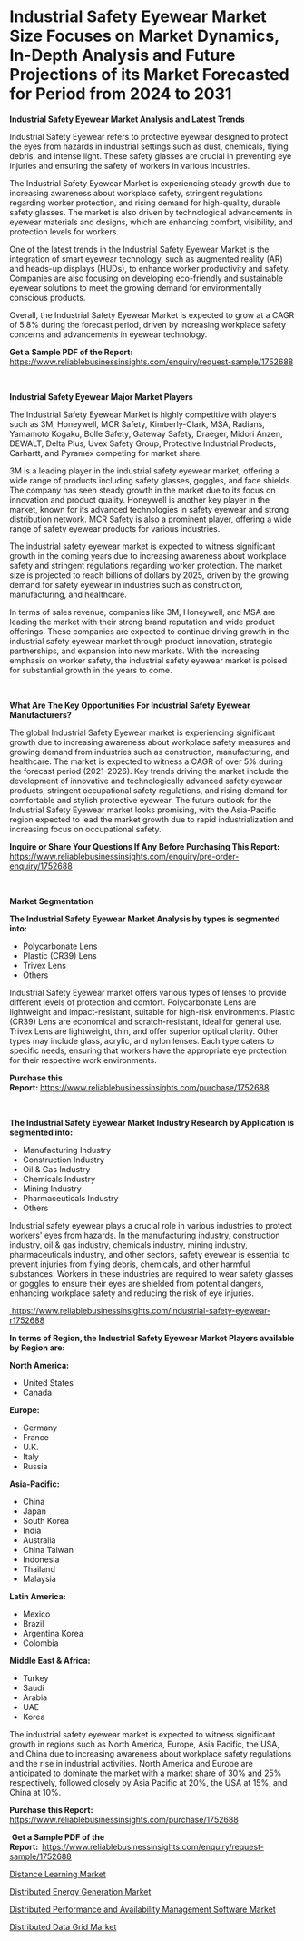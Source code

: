 <p><h1>Industrial Safety Eyewear Market Size Focuses on Market Dynamics, In-Depth Analysis and Future Projections of its Market Forecasted for Period from 2024 to 2031</h1></p><p><strong>Industrial Safety Eyewear Market Analysis and Latest Trends</strong></p>
<p><p>Industrial Safety Eyewear refers to protective eyewear designed to protect the eyes from hazards in industrial settings such as dust, chemicals, flying debris, and intense light. These safety glasses are crucial in preventing eye injuries and ensuring the safety of workers in various industries.</p><p>The Industrial Safety Eyewear Market is experiencing steady growth due to increasing awareness about workplace safety, stringent regulations regarding worker protection, and rising demand for high-quality, durable safety glasses. The market is also driven by technological advancements in eyewear materials and designs, which are enhancing comfort, visibility, and protection levels for workers.</p><p>One of the latest trends in the Industrial Safety Eyewear Market is the integration of smart eyewear technology, such as augmented reality (AR) and heads-up displays (HUDs), to enhance worker productivity and safety. Companies are also focusing on developing eco-friendly and sustainable eyewear solutions to meet the growing demand for environmentally conscious products.</p><p>Overall, the Industrial Safety Eyewear Market is expected to grow at a CAGR of 5.8% during the forecast period, driven by increasing workplace safety concerns and advancements in eyewear technology.</p></p>
<p><strong>Get a Sample PDF of the Report:&nbsp;</strong> <a href="https://www.reliablebusinessinsights.com/enquiry/request-sample/1752688">https://www.reliablebusinessinsights.com/enquiry/request-sample/1752688</a></p>
<p>&nbsp;</p>
<p><strong>Industrial Safety Eyewear Major Market Players</strong></p>
<p><p>The Industrial Safety Eyewear Market is highly competitive with players such as 3M, Honeywell, MCR Safety, Kimberly-Clark, MSA, Radians, Yamamoto Kogaku, Bolle Safety, Gateway Safety, Draeger, Midori Anzen, DEWALT, Delta Plus, Uvex Safety Group, Protective Industrial Products, Carhartt, and Pyramex competing for market share.</p><p>3M is a leading player in the industrial safety eyewear market, offering a wide range of products including safety glasses, goggles, and face shields. The company has seen steady growth in the market due to its focus on innovation and product quality. Honeywell is another key player in the market, known for its advanced technologies in safety eyewear and strong distribution network. MCR Safety is also a prominent player, offering a wide range of safety eyewear products for various industries.</p><p>The industrial safety eyewear market is expected to witness significant growth in the coming years due to increasing awareness about workplace safety and stringent regulations regarding worker protection. The market size is projected to reach billions of dollars by 2025, driven by the growing demand for safety eyewear in industries such as construction, manufacturing, and healthcare.</p><p>In terms of sales revenue, companies like 3M, Honeywell, and MSA are leading the market with their strong brand reputation and wide product offerings. These companies are expected to continue driving growth in the industrial safety eyewear market through product innovation, strategic partnerships, and expansion into new markets. With the increasing emphasis on worker safety, the industrial safety eyewear market is poised for substantial growth in the years to come.</p></p>
<p>&nbsp;</p>
<p><strong>What Are The Key Opportunities For Industrial Safety Eyewear Manufacturers?</strong></p>
<p><p>The global Industrial Safety Eyewear market is experiencing significant growth due to increasing awareness about workplace safety measures and growing demand from industries such as construction, manufacturing, and healthcare. The market is expected to witness a CAGR of over 5% during the forecast period (2021-2026). Key trends driving the market include the development of innovative and technologically advanced safety eyewear products, stringent occupational safety regulations, and rising demand for comfortable and stylish protective eyewear. The future outlook for the Industrial Safety Eyewear market looks promising, with the Asia-Pacific region expected to lead the market growth due to rapid industrialization and increasing focus on occupational safety.</p></p>
<p><strong>Inquire or Share Your Questions If Any Before Purchasing This Report:</strong> <a href="https://www.reliablebusinessinsights.com/enquiry/pre-order-enquiry/1752688">https://www.reliablebusinessinsights.com/enquiry/pre-order-enquiry/1752688</a></p>
<p>&nbsp;</p>
<p><strong>Market Segmentation</strong></p>
<p><strong>The Industrial Safety Eyewear Market Analysis by types is segmented into:</strong></p>
<p><ul><li>Polycarbonate Lens</li><li>Plastic (CR39) Lens</li><li>Trivex Lens</li><li>Others</li></ul></p>
<p><p>Industrial Safety Eyewear market offers various types of lenses to provide different levels of protection and comfort. Polycarbonate Lens are lightweight and impact-resistant, suitable for high-risk environments. Plastic (CR39) Lens are economical and scratch-resistant, ideal for general use. Trivex Lens are lightweight, thin, and offer superior optical clarity. Other types may include glass, acrylic, and nylon lenses. Each type caters to specific needs, ensuring that workers have the appropriate eye protection for their respective work environments.</p></p>
<p><strong>Purchase this Report:&nbsp;</strong><a href="https://www.reliablebusinessinsights.com/purchase/1752688">https://www.reliablebusinessinsights.com/purchase/1752688</a></p>
<p>&nbsp;</p>
<p><strong>The Industrial Safety Eyewear Market Industry Research by Application is segmented into:</strong></p>
<p><ul><li>Manufacturing Industry</li><li>Construction Industry</li><li>Oil & Gas Industry</li><li>Chemicals Industry</li><li>Mining Industry</li><li>Pharmaceuticals Industry</li><li>Others</li></ul></p>
<p><p>Industrial safety eyewear plays a crucial role in various industries to protect workers' eyes from hazards. In the manufacturing industry, construction industry, oil & gas industry, chemicals industry, mining industry, pharmaceuticals industry, and other sectors, safety eyewear is essential to prevent injuries from flying debris, chemicals, and other harmful substances. Workers in these industries are required to wear safety glasses or goggles to ensure their eyes are shielded from potential dangers, enhancing workplace safety and reducing the risk of eye injuries.</p></p>
<p><a href="https://www.reliablebusinessinsights.com/industrial-safety-eyewear-r1752688">&nbsp;https://www.reliablebusinessinsights.com/industrial-safety-eyewear-r1752688</a></p>
<p><strong>In terms of Region, the Industrial Safety Eyewear Market Players available by Region are:</strong></p>
<p>
    <p> <strong> North America: </strong>
        <ul>
            <li>United States</li>
            <li>Canada</li>
        </ul>
        </p> 
    <p> <strong> Europe: </strong>
        <ul>
            <li>Germany</li>
            <li>France</li>
            <li>U.K.</li>
            <li>Italy</li>
            <li>Russia</li>
        </ul>
        </p> 
    <p> <strong> Asia-Pacific: </strong>
        <ul>
            <li>China</li>
            <li>Japan</li>
            <li>South Korea</li>
            <li>India</li>
            <li>Australia</li>
            <li>China Taiwan</li>
            <li>Indonesia</li>
            <li>Thailand</li>
            <li>Malaysia</li>
        </ul>
        </p> 
    <p> <strong> Latin America: </strong>
        <ul>
            <li>Mexico</li>
            <li>Brazil</li>
            <li>Argentina Korea</li>
            <li>Colombia</li>
        </ul>
        </p> 
    <p> <strong> Middle East & Africa: </strong>
        <ul>
            <li>Turkey</li>
            <li>Saudi</li>
            <li>Arabia</li>
            <li>UAE</li>
            <li>Korea</li>
        </ul>
    </p>
    </p>
<p><p>The industrial safety eyewear market is expected to witness significant growth in regions such as North America, Europe, Asia Pacific, the USA, and China due to increasing awareness about workplace safety regulations and the rise in industrial activities. North America and Europe are anticipated to dominate the market with a market share of 30% and 25% respectively, followed closely by Asia Pacific at 20%, the USA at 15%, and China at 10%.</p></p>
<p><strong>Purchase this Report: </strong><a href="https://www.reliablebusinessinsights.com/purchase/1752688">https://www.reliablebusinessinsights.com/purchase/1752688</a></p>
<p>&nbsp;<strong>Get a Sample PDF of the Report:&nbsp;&nbsp;</strong><a href="https://www.reliablebusinessinsights.com/enquiry/request-sample/1752688">https://www.reliablebusinessinsights.com/enquiry/request-sample/1752688</a></p>
<p><strong></strong></p>
<p><p><a href="https://github.com/ZackaryHalvorson2023/Market-Research-Report-List-2/blob/main/distance-learning-market.md">Distance Learning Market</a></p><p><a href="https://github.com/yadanielu/Market-Research-Report-List-1/blob/main/distributed-energy-generation-market.md">Distributed Energy Generation Market</a></p><p><a href="https://github.com/qrkceaah30/Market-Research-Report-List-1/blob/main/distributed-performance-and-availability-management-software-market.md">Distributed Performance and Availability Management Software Market</a></p><p><a href="https://github.com/AnnChovey2023/Market-Research-Report-List-2/blob/main/distributed-data-grid-market.md">Distributed Data Grid Market</a></p></p>